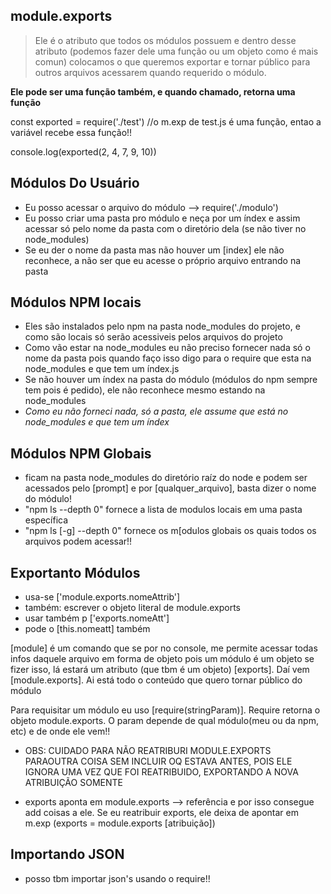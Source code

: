## module.exports

> Ele é o atributo que todos os módulos possuem e dentro desse atributo (podemos fazer dele uma função ou um objeto como é mais comun) colocamos o que queremos exportar e tornar público para outros arquivos acessarem quando requerido o módulo.

**Ele pode ser uma função também, e quando chamado, retorna uma função**

const exported = require('./test') //o m.exp de test.js é uma função, entao a variável recebe essa função!!

console.log(exported(2, 4, 7, 9, 10))


## Módulos Do Usuário

- Eu posso acessar o arquivo do módulo --> require('./modulo') 
- Eu posso criar uma pasta pro módulo e neça por um índex e assim acessar só pelo nome da pasta com o diretório dela (se não tiver no node_modules)
- Se eu der o nome da pasta mas não houver um [index] ele não reconhece, a não ser que eu acesse o próprio arquivo entrando na pasta

## Módulos NPM locais

- Eles são instalados pelo npm na pasta node_modules do projeto, e como são locais só serão acessiveis pelos arquivos do projeto
- Como vão estar na node_modules eu não preciso fornecer nada só o nome da pasta pois quando faço isso digo para o require que esta na node_modules e    que tem um índex.js
- Se não houver um índex na pasta do módulo (módulos do npm sempre tem pois é pedido), ele não reconhece mesmo estando na node_modules
- *Como eu não forneci nada, só a pasta, ele assume que está no node_modules e que tem um índex*

## Módulos NPM Globais

- ficam na pasta node_modules do diretório raíz do node e podem ser acessados pelo [prompt] e por [qualquer_arquivo], basta dizer o nome do módulo!
- "npm ls --depth 0" fornece a lista de modulos locais em uma pasta específica
- "npm ls [-g] --depth 0" fornece os m[odulos globais os quais todos os arquivos podem acessar!!

## Exportanto Módulos

- usa-se ['module.exports.nomeAttrib']
- também: escrever o objeto literal de module.exports
- usar também p ['exports.nomeAtt']
- pode o [this.nomeatt] também

[module] é um comando que se por no console, me permite acessar todas infos daquele arquivo em forma de objeto pois um módulo é um objeto
se fizer isso, lá estará um atributo (que tbm é um objeto) [exports]. Daí vem [module.exports]. Ai está todo o conteúdo que quero tornar público do módulo

Para requisitar um módulo eu uso [require(stringParam)]. Require retorna o objeto module.exports.
O param depende de qual módulo(meu ou da npm, etc) e de onde ele vem!!

* OBS: CUIDADO PARA NÃO REATRIBURI MODULE.EXPORTS PARAOUTRA COISA SEM INCLUIR OQ ESTAVA ANTES, POIS ELE IGNORA UMA VEZ QUE FOI REATRIBUIDO, EXPORTANDO A NOVA ATRIBUIÇÃO SOMENTE

* exports aponta em module.exports --> referência e por isso consegue add coisas a ele. Se eu reatribuir exports, ele deixa de apontar em m.exp
    (exports = module.exports [atribuição])


## Importando JSON

- posso tbm importar json's usando o require!!

